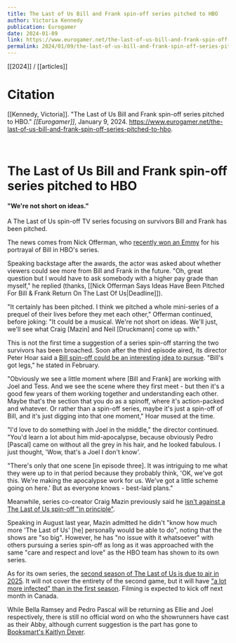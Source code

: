 ```yaml
---
title: The Last of Us Bill and Frank spin-off series pitched to HBO
author: Victoria Kennedy
publication: Eurogamer
date: 2024-01-09
link: https://www.eurogamer.net/the-last-of-us-bill-and-frank-spin-off-series-pitched-to-hbo
permalink: 2024/01/09/the-last-of-us-bill-and-frank-spin-off-series-pitched-to-hbo
---
```


[[2024]] / [[articles]]

# Citation

[[Kennedy, Victoria]]. "The Last of Us Bill and Frank spin-off series pitched to HBO." *[[Eurogamer]]*, January 9, 2024. <https://www.eurogamer.net/the-last-of-us-bill-and-frank-spin-off-series-pitched-to-hbo>.

<br>

# The Last of Us Bill and Frank spin-off series pitched to HBO

#### "We're not short on ideas."

A The Last of Us spin-off TV series focusing on survivors Bill and Frank has been pitched.

The news comes from Nick Offerman, who [recently won an Emmy](https://www.eurogamer.net/hbos-the-last-of-us-wins-eight-emmys-including-outstanding-guest-actor-for-nick-offermans-bill) for his portrayal of Bill in HBO's series.

Speaking backstage after the awards, the actor was asked about whether viewers could see more from Bill and Frank in the future. "Oh, great question but I would have to ask somebody with a higher pay grade than myself," he replied (thanks, [[Nick Offerman Says Ideas Have Been Pitched For Bill & Frank Return On The Last Of Us|Deadline]]).

"It certainly has been pitched. I think we pitched a whole mini-series of a prequel of their lives before they met each other," Offerman continued, before joking: "It could be a musical. We're not short on ideas. We'll just, we'll see what Craig [Mazin] and Neil [Druckmann] come up with."

This is not the first time a suggestion of a series spin-off starring the two survivors has been broached. Soon after the third episode aired, its director Peter Hoar said a [Bill spin-off could be an interesting idea to pursue](https://www.eurogamer.net/the-last-of-us-episode-3-was-originally-two-hours-and-made-craig-mazin-cry-so-hard-it-hurt). "Bill's got legs," he stated in February.

"Obviously we see a little moment where [Bill and Frank] are working with Joel and Tess. And we see the scene where they first meet - but then it's a good few years of them working together and understanding each other. Maybe that's the section that you do as a spinoff, where it's action-packed and whatever. Or rather than a spin-off series, maybe it's just a spin-off of Bill, and it's just digging into that one moment," Hoar mused at the time.

"I'd love to do something with Joel in the middle," the director continued. "You'd learn a lot about him mid-apocalypse, because obviously Pedro [Pascal] came on without all the grey in his hair, and he looked fabulous. I just thought, 'Wow, that's a Joel I don't know'.

"There's only that one scene [in episode three]. It was intriguing to me what they were up to in that period because they probably think, 'OK, we've got this. We're making the apocalypse work for us. We've got a little scheme going on here.' But as everyone knows - best-laid plans."

Meanwhile, series co-creator Craig Mazin previously said he [isn't against a The Last of Us spin-off "in principle"](https://www.eurogamer.net/last-of-us-tv-series-co-creator-has-no-issue-with-spin-offs-in-principle).

Speaking in August last year, Mazin admitted he didn't "know how much more 'The Last of Us' [he] personally would be able to do", noting that the shows are "so big". However, he has "no issue with it whatsoever" with others pursuing a series spin-off as long as it was approached with the same "care and respect and love" as the HBO team has shown to its own series.

As for its own series, the [second season of The Last of Us is due to air in 2025](https://www.eurogamer.net/the-last-of-us-season-two-now-confirmed-for-2025-release). It will not cover the entirety of the second game, but it will have ["a lot more infected" than in the first season](https://www.eurogamer.net/the-last-of-us-showrunners-promise-a-lot-more-infected-next-season). Filming is expected to kick off next month in Canada.

While Bella Ramsey and Pedro Pascal will be returning as Ellie and Joel respectively, there is still no official word on who the showrunners have cast as their Abby, although current suggestion is the part has gone to [Booksmart's Kaitlyn Dever](https://www.eurogamer.net/the-last-of-us-season-2-reportedly-close-to-casting-its-abby).

